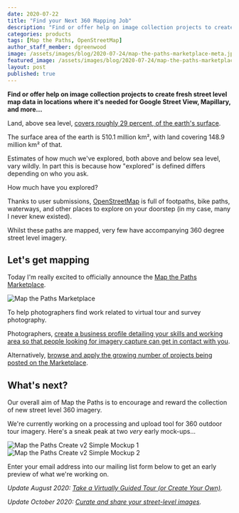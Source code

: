 ```yaml
---
date: 2020-07-22
title: "Find your Next 360 Mapping Job"
description: "Find or offer help on image collection projects to create fresh street level map data in locations where it's needed for Google Street View, Mapillary, and more..."
categories: products
tags: [Map the Paths, OpenStreetMap]
author_staff_member: dgreenwood
image: /assets/images/blog/2020-07-24/map-the-paths-marketplace-meta.jpg
featured_image: /assets/images/blog/2020-07-24/map-the-paths-marketplace-sm.jpg
layout: post
published: true
---
```


**Find or offer help on image collection projects to create fresh street level map data in locations where it's needed for Google Street View, Mapillary, and more...**

Land, above sea level, [covers roughly 29 percent, of the earth's surface](https://www.usgs.gov/special-topic/water-science-school/science/how-much-water-there-earth?qt-science_center_objects=0#qt-science_center_objects).

The surface area of the earth is 510.1 million km², with land covering 148.9 million km² of that.

Estimates of how much we've explored, both above and below sea level, vary wildly. In part this is because how "explored” is defined differs depending on who you ask.

How much have you explored?

Thanks to user submissions, [OpenStreetMap](https://www.openstreetmap.org/#map=14/21.0544/105.8194) is full of footpaths, bike paths, waterways, and other places to explore on your doorstep (in my case, many I never knew existed).

Whilst these paths are mapped, very few have accompanying 360 degree street level imagery.

## Let's get mapping

Today I'm really excited to officially announce the [Map the Paths Marketplace](https://www.mapthepaths.com/hire/list/).

<img class="img-fluid" src="/assets/images/blog/2020-07-24/map-the-paths-marketplace-sm.jpg" alt="Map the Paths Marketplace" title="Map the Paths Marketplace" />

To help photographers find work related to virtual tour and survey photography.

Photographers, [create a business profile detailing your skills and working area so that people looking for imagery capture can get in contact with you](https://www.mapthepaths.com/hire/create).

Alternatively, [browse and apply the growing number of projects being posted on the Marketplace](https://www.mapthepaths.com/hire/list/).

## What's next?

Our overall aim of Map the Paths is to encourage and reward the collection of new street level 360 imagery.

We're currently working on a processing and upload tool for 360 outdoor tour imagery. Here's a sneak peak at two _very_ early mock-ups...

<img class="img-fluid" src="/assets/images/blog/2020-07-24/map-the-paths-v2-mockup-1.jpg" alt="Map the Paths Create v2 Simple Mockup 1" title="Map the Paths Create v2 Simple Mockup 1" />

<img class="img-fluid" src="/assets/images/blog/2020-07-24/map-the-paths-v2-mockup-2.jpg" alt="Map the Paths Create v2 Simple Mockup 2" title="Map the Paths Create v2 Simple Mockup 2" />

Enter your email address into our mailing list form below to get an early preview of what we're working on.

_Update August 2020: [Take a Virtually Guided Tour (or Create Your Own)](/blog/2020/map-the-paths-guidebooks)._

_Update October 2020: [Curate and share your street-level images](/blog/2020/map-the-paths-mapillary-import)._